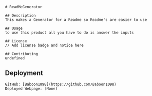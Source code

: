 
    # ReadMeGenerator
  
    ## Description
    This makes a Generator for a Readme so Readme's are easier to use
  
    ## Usage
    to use this product all you have to do is answer the inputs
  
    ## License
    // Add license badge and notice here
  
    ## Contributing
    undefined
  
   ## Deployment
    GitHub: [Baboon1098](https://github.com/Baboon1098)
    Deployed Webpage: [None]
    